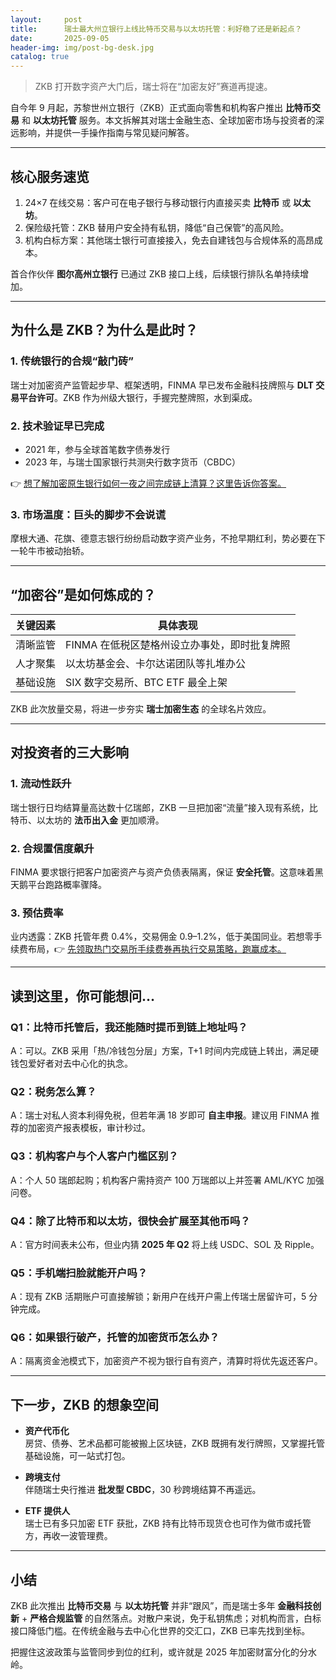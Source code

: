 ```yaml
---
layout:     post
title:      瑞士最大州立银行上线比特币交易与以太坊托管：利好稳了还是新起点？
date:       2025-09-05
header-img: img/post-bg-desk.jpg
catalog: true
---
```


> ZKB 打开数字资产大门后，瑞士将在“加密友好”赛道再提速。

自今年 9 月起，苏黎世州立银行（ZKB）正式面向零售和机构客户推出 **比特币交易** 和 **以太坊托管** 服务。本文拆解其对瑞士金融生态、全球加密市场与投资者的深远影响，并提供一手操作指南与常见疑问解答。  

---

## 核心服务速览

1. 24×7 在线交易：客户可在电子银行与移动银行内直接买卖 **比特币** 或 **以太坊**。
2. 保险级托管：ZKB 替用户安全持有私钥，降低“自己保管”的高风险。
3. 机构白标方案：其他瑞士银行可直接接入，免去自建钱包与合规体系的高昂成本。

首合作伙伴 **图尔高州立银行** 已通过 ZKB 接口上线，后续银行排队名单持续增加。

---

## 为什么是 ZKB？为什么是此时？

### 1. 传统银行的合规“敲门砖”
瑞士对加密资产监管起步早、框架透明，FINMA 早已发布金融科技牌照与 **DLT 交易平台许可**。ZKB 作为州级大银行，手握完整牌照，水到渠成。

### 2. 技术验证早已完成
- 2021 年，参与全球首笔数字债券发行  
- 2023 年，与瑞士国家银行共测央行数字货币（CBDC）  

👉 [想了解加密原生银行如何一夜之间完成链上清算？这里告诉你答案。](https://okxdog.com/)

### 3. 市场温度：巨头的脚步不会说谎
摩根大通、花旗、德意志银行纷纷启动数字资产业务，不抢早期红利，势必要在下一轮牛市被动抬轿。

---

## “加密谷”是如何炼成的？

| 关键因素 | 具体表现 |
|---|---|
| 清晰监管 | FINMA 在低税区楚格州设立办事处，即时批复牌照 |
| 人才聚集 | 以太坊基金会、卡尔达诺团队等扎堆办公 |
| 基础设施 | SIX 数字交易所、BTC ETF 最全上架 |

ZKB 此次放量交易，将进一步夯实 **瑞士加密生态** 的全球名片效应。

---

## 对投资者的三大影响

### 1. 流动性跃升  
瑞士银行日均结算量高达数十亿瑞郎，ZKB 一旦把加密“流量”接入现有系统，比特币、以太坊的 **法币出入金** 更加顺滑。

### 2. 合规置信度飙升  
FINMA 要求银行把客户加密资产与资产负债表隔离，保证 **安全托管**。这意味着黑天鹅平台跑路概率骤降。

### 3. 预估费率  
业内透露：ZKB 托管年费 0.4%，交易佣金 0.9–1.2%，低于美国同业。若想零手续费布局，👉 [先领取热门交易所手续费券再执行交易策略，跑赢成本。](https://okxdog.com/)

---

## 读到这里，你可能想问…

### Q1：比特币托管后，我还能随时提币到链上地址吗？
A：可以。ZKB 采用「热/冷钱包分层」方案，T+1 时间内完成链上转出，满足硬钱包爱好者对去中心化的执念。

### Q2：税务怎么算？
A：瑞士对私人资本利得免税，但若年满 18 岁即可 **自主申报**。建议用 FINMA 推荐的加密资产报表模板，审计秒过。

### Q3：机构客户与个人客户门槛区别？
A：个人 50 瑞郎起购；机构客户需持资产 100 万瑞郎以上并签署 AML/KYC 加强问卷。

### Q4：除了比特币和以太坊，很快会扩展至其他币吗？
A：官方时间表未公布，但业内猜 **2025 年 Q2** 将上线 USDC、SOL 及 Ripple。

### Q5：手机端扫脸就能开户吗？
A：现有 ZKB 活期账户可直接解锁；新用户在线开户需上传瑞士居留许可，5 分钟完成。

### Q6：如果银行破产，托管的加密货币怎么办？
A：隔离资金池模式下，加密资产不视为银行自有资产，清算时将优先返还客户。

---

## 下一步，ZKB 的想象空间

- **资产代币化**  
  房贷、债券、艺术品都可能被搬上区块链，ZKB 既拥有发行牌照，又掌握托管基础设施，可一站式打包。

- **跨境支付**  
  伴随瑞士央行推进 **批发型 CBDC**，30 秒跨境结算不再遥远。

- **ETF 提供人**  
  瑞士已有多只加密 ETF 获批，ZKB 持有比特币现货仓也可作为做市或托管方，再收一波管理费。

---

## 小结

ZKB 此次推出 **比特币交易** 与 **以太坊托管** 并非“跟风”，而是瑞士多年 **金融科技创新** + **严格合规监管** 的自然落点。对散户来说，免于私钥焦虑；对机构而言，白标接口降低门槛。在传统金融与去中心化世界的交汇口，ZKB 已率先找到坐标。  

把握住这波政策与监管同步到位的红利，或许就是 2025 年加密财富分化的分水岭。